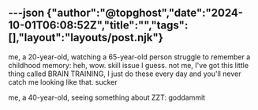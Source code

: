 ---json
{"author":"@topghost","date":"2024-10-01T06:08:52Z","title":"","tags":[],"layout":"layouts/post.njk"}
---
me, a 20-year-old, watching a 65-year-old person struggle to remember a childhood memory: heh, wow. skill issue I guess. not me, I&#x27;ve got this little thing called BRAIN TRAINING, I just do these every day and you&#x27;ll never catch me looking like that. sucker

me, a 40-year-old, seeing something about ZZT: goddammit
